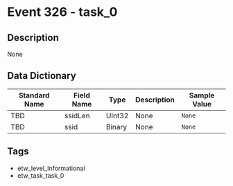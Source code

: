 # Event 326 - task_0

## Description
None

## Data Dictionary
|Standard Name|Field Name|Type|Description|Sample Value|
|---|---|---|---|---|
|TBD|ssidLen|UInt32|None|`None`|
|TBD|ssid|Binary|None|`None`|

## Tags
* etw_level_Informational
* etw_task_task_0